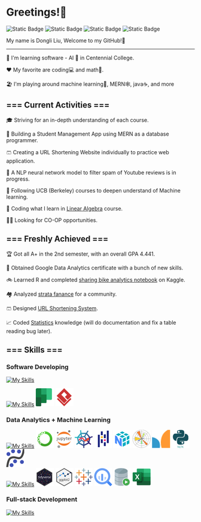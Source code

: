 # Greetings!👋  

![Static Badge](https://img.shields.io/badge/-SOFTWARE_DEVELOPING-green)
![Static Badge](https://img.shields.io/badge/-DATA_ANALYTICS-orange)
![Static Badge](https://img.shields.io/badge/-FULL_STACK-blue)
![Static Badge](https://img.shields.io/badge/-MACHINE_LEARNING-purple)

My name is Dongli Liu,  Welcome to my GitHub!🏡

----------------------------------------------------------

🌱 I'm learning software - AI 🤖 in Centennial College.  

❤️ My favorite are coding💻 and math🔢.   

🏖️ I'm playing around machine learning🧠, MERN🕸️, java☕, and more  

## === Current Activities ===

🎓 Striving for an in-depth understanding of each course.

🏫 Building a Student Management App using MERN as a database programmer.

🩳 Creating a URL Shortening Website individually to practice web application.

🧬 A NLP neural network model to filter spam of Youtube reviews is in progress.

🎢 Following UCB (Berkeley) courses to deepen understand of Machine learning.

🔢 Coding what I learn in [Linear Algebra](https://github.com/Dongli99/MatrixCalc) course.

👨‍💼 Looking for CO-OP opportunities.

## === Freshly Achieved ===

🏆 Got all A+ in the 2nd semester, with an overall GPA 4.441.

📜 Obtained Google Data Analytics certificate with a bunch of new skills.

🚲 Learned R and completed [sharing bike analytics notebook](https://docs.google.com/presentation/d/1Hk36fAt6Zx2YISS7JFaht5jf18-jFTrqcbvt6S9DnS0/present?slide=id.g287bd23f883_0_125) on Kaggle.

🏘️ Analyzed [strata fanance](https://docs.google.com/presentation/d/1RZidPTdfEYnw-JegUfAAka78iGbZwcCarNc6Dbd8UzE/present?slide=id.p) for a  community.

🩳 Designed [URL Shortening System](https://github.com/Dongli99/SW-Design-USS).

📈 Coded [Statistics](https://github.com/Dongli99/AutoStat) knowledge (will do documentation and fix a table reading bug later).

## === Skills ===

### Software Developing

[![My Skills](https://skillicons.dev/icons?i=java,python,cs,js,linux,visualstudio,vscode,idea,eclipse,gcp)](https://skillicons.dev) 

[![My Skills](https://skillicons.dev/icons?i=git,figma)](https://skillicons.dev) ![Alt planner](planner.png) ![Alt text](vspd.png) 

### Data Analytics + Machine Learning
  
[![My Skills](https://skillicons.dev/icons?i=python)](https://skillicons.dev) ![Alt Anaconda](Anaconda-1.png)  ![Alt Jupyter](Jupyter.png) ![Alt Spyder](Spyder.png) ![Alt pandas](pandas.png) ![Alt numpy](numpy.png) ![Alt Matplotlib](Matplotlib.png) ![Alt Scikit_learn](Scikit_learn0.png) ![Alt Natural_Language_Toolkit](nltk.png) ![Alt statsmodels](statsmodels.png)  
[![My Skills](https://skillicons.dev/icons?i=r)](https://skillicons.dev) ![Alt tidyverse](tidyverse.png) ![Alt ggplot](ggplot.png) ![Alt Tableau](Tableau.png) ![Alt bigQuery](BigQuery.png) ![Alt OracleSQL](OracleSQL.png) ![Alt excel](excel.png) 

### Full-stack Development

[![My Skills](https://skillicons.dev/icons?i=html,css,ps,jquery,bootstrap,js,nodejs,expressjs,react,mongodb,vite,heroku,postman&perline=10)](https://skillicons.dev)
